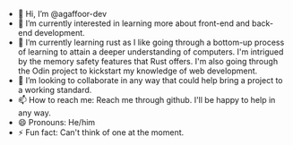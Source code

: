 - 👋 Hi, I’m @agaffoor-dev
- 👀 I’m currently interested in learning more about front-end and back-end development. 
- 🌱 I’m currently learning rust as I like going through a bottom-up process of learning to attain a deeper understanding of computers. I'm intrigued by the memory safety features that Rust offers. I'm also going through the Odin project to kickstart my knowledge of web development.
- 💞️ I’m looking to collaborate in any way that could help bring a project to a working standard.
- 📫 How to reach me: Reach me through github. I'll be happy to help in any way.
- 😄 Pronouns: He/him
- ⚡ Fun fact: Can't think of one at the moment.

<!---
agaffoor-dev/agaffoor-dev is a ✨ special ✨ repository because its `README.md` (this file) appears on your GitHub profile.
You can click the Preview link to take a look at your changes.
--->

